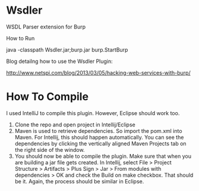 Wsdler
======

WSDL Parser extension for Burp

How to Run

java -classpath Wsdler.jar;burp.jar burp.StartBurp

Blog detailng how to use the Wsdler Plugin:

http://www.netspi.com/blog/2013/03/05/hacking-web-services-with-burp/

How To Compile
==============

I used IntelliJ to compile this plugin. However, Eclipse should work too. 

1. Clone the repo and open project in Intellij/Eclipse
2. Maven is used to retrieve dependencies. So import the pom.xml into Maven. For Intellij, this should happen automatically. You can see the dependencies by clicking the vertically aligned Maven Projects tab on the right side of the window.
3. You should now be able to compile the plugin. Make sure that when you are building a jar file gets created. In Intellij, select File > Project Structure > Artifacts > Plus Sign > Jar > From modules with dependencies > OK and check the Build on make checkbox. That should be it. Again, the process should be similar in Eclipse.
